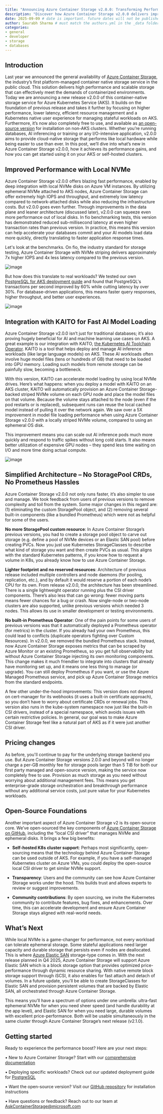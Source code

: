 ```yaml
---
title: "Announcing Azure Container Storage v2.0.0: Transforming Performance for Stateful Workloads on AKS"
description: "Discover how Azure Container Storage v2.0.0 delivers improved performance and advanced features for stateful workloads on AKS."
date: 2025-09-09 # date is important. future dates will not be published
author: Saurabh Sharma # must match the authors.yml in the _data folder
categories: 
- general 
- developer
- storage
- databases
---
```


## Introduction

Last year we announced the general availability of [Azure Container Storage](https://learn.microsoft.com/en-us/azure/storage/container-storage/container-storage-introduction), the industry’s first platform-managed container native storage service in the public cloud. This solution delivers high performance and scalable storage that can effectively meet the demands of containerized environments. Today we are announcing a new release v2.0.0 of this container-native storage service for Azure Kubernetes Service (AKS). It builds on the foundation of previous release and takes it further by focusing on higher performance, lower latency, efficient resource management and a Kubernetes native user experience for managing stateful workloads on AKS. Furthermore, it’s now also completely free to use, and available as [an open-source version](https://github.com/Azure/local-csi-driver) for installation on non-AKS clusters. Whether you’re running databases, AI inferencing or training or any I/O-intensive application, v2.0.0 aims to provide cloud-native storage that performs like local hardware while being easier to use than ever. In this post, we’ll dive into what’s new in Azure Container Storage v2.0.0, how it achieves its performance gains, and how you can get started using it on your AKS or self-hosted clusters.

## Improved Performance with Local NVMe

Azure Container Storage v2.0.0 offers blazing fast performance, enabled by deep integration with local NVMe disks on Azure VM instances. By utilizing ephemeral NVMe attached to AKS nodes, Azure Container Storage can offer extremely high IOPS and throughput, and extremely low latency compared to network-attached disks while also reducing the infrastructure costs. But v2.0.0 goes even further. Through improvements in the data plane and leaner architecture (discussed later), v2.0.0 can squeeze even more performance out of local disks. In fio benchmarking tests, this version has demonstrated reduced sub-millisecond latency at even higher transaction rates than previous version. In practice, this means this version can help accelerate your databases commit and your AI models load data more quickly, directly translating to faster application response times. 

Let's look at the benchmarks. On fio, the industry standard for storage testing, Azure Container Storage with NVMe striping delivers approximately 7x higher IOPS and 4x less latency compared to the previous version.

![image](/assets/images/acstor-v2/performance-comparsion-fio.png)

But how does this translate to real workloads? We tested our own [PostgreSQL for AKS deployment guide](https://learn.microsoft.com/en-us/azure/aks/postgresql-ha-overview) and found that PostgreSQL's transactions per second improved by 60% while cutting latency by over 30%. For database-driven applications, this means faster query responses, higher throughput, and better user experiences. 

![image](/assets/images/acstor-v2/perf-comparsion-pgsql.png)


## Integration with KAITO for Fast AI Model Loading

Azure Container Storage v2.0.0 isn’t just for traditional databases; it’s also proving hugely beneficial for AI and machine learning use cases on AKS. A great example is our integration with KAITO, [the Kubernetes AI Toolchain Operator](https://blog.aks.azure.com/2025/07/02/kaito-inference-with-acstor). KAITO is a tool that helps deploy and manage AI inference workloads (like large language models) on AKS. These AI workloads often involve huge model files (tens or hundreds of GB) that need to be loaded into GPU memory. Loading such models from remote storage can be painfully slow, becoming a bottleneck.

With this version, KAITO can accelerate model loading by using local NVMe drives. Here’s what happens: when you deploy a model with KAITO on an AKS cluster, KAITO will automatically provision an Azure Container Storage-backed striped NVMe volume on each GPU node and place the model files on that volume. Because the volume stays attached to the node (even if the pod restarts or is replaced), subsequent runs can reuse the local cached model instead of pulling it over the network again. We saw over a 5X improvement in model file loading performance when using Azure Container Storage v2.0.0 with a locally striped NVMe volume, compared to using an ephemeral OS disk.

This improvement means you can scale out AI inference pods much more quickly and respond to traffic spikes without long cold starts. It also means better utilization of expensive GPU nodes – they spend less time waiting on I/O and more time doing actual compute. 

![image](/assets/images/acstor-v2/kaito-performance.png)

## Simplified Architecture – No StoragePool CRDs, No Prometheus Hassles

Azure Container Storage v2.0.0 not only runs faster, it’s also simpler to use and manage. We took feedback from users of previous versions to remove complexity and toil from the system. Some major changes in this regard are: (1) eliminating the custom StoragePool object, and (2) removing several built-in components (like a bundled Prometheus) which were not as helpful for some of the users.

**No more StoragePool custom resource**: In Azure Container Storage’s previous versions, you had to create a storage pool object to carve out storage (e.g. define a pool of NVMe devices or an Elastic SAN pool) before creating PVCs.  Now you just use Kubernetes StorageClasses to describe what kind of storage you want and then create PVCs as usual. This aligns with the standard Kubernetes patterns, if you know how to request a volume in K8s, you already know how to use Azure Container Storage. 

**Lighter footprint and no reserved resources**: Architecture of previous release included multiple controllers and node daemons (for pooling, replication, etc.), and by default it would reserve a portion of each node’s CPU for its own. From release v2.0.0, the architecture has been streamlined. There is a single lightweight operator running plus the CSI driver components. There’s also less that can go wrong: fewer moving parts means fewer chances for a bug or crash. Now single-node or two-node clusters are also supported, unlike previous versions which needed 3 nodes. This allows its use in smaller development or testing environments.  

**No built-in Prometheus Operator**: One of the pain points for some users of previous versions was that it automatically deployed a Prometheus operator (for metrics) in the cluster. If you already had your own Prometheus, this could lead to conflicts (duplicate operators fighting over Custom Resources). In v2.0.0, we removed the bundled Prometheus stack. Instead, now Azure Container Storage exposes metrics that can be scraped by Azure Monitor or an existing Prometheus, so you get full observability but without Azure Container Storage injecting its own monitoring components. This change makes it much friendlier to integrate into clusters that already have monitoring set up, and it means one less thing to manage (or upgrade). You can still deploy Prometheus if you want, or use the Azure Managed Prometheus service, and pick up Azure Container Storage metrics from the standard endpoints.

A few other under-the-hood improvements: This version does not depend on cert-manager for its webhooks (it uses a built-in certificate approach), so you don’t have to worry about certificate CRDs or renewal jobs. This version also runs in the kube-system namespace now just like the built-in CSI drivers, instead of a special namespace, which avoids issues with certain restrictive policies. In general, our goal was to make Azure Container Storage feel like a natural part of AKS as if it were just another CSI driver. 

## Pricing changes

As before, you'll continue to pay for the underlying storage backend you use. But Azure Container Storage versions 2.0.0 and beyond will no longer charge a per-GB monthly fee for storage pools larger than 5 TiB for both our first party managed and open-source version, making the service now completely free to use. Provision as much storage as you need without worrying about additional management fees. This means you get enterprise-grade storage orchestration and breakthrough performance without any additional service costs, just pure value for your Kubernetes workloads. 

## Open-Source Foundations

Another important aspect of Azure Container Storage v2 is its open-source core. We’ve open-sourced the key components of [Azure Container Storage on GitHub](https://github.com/Azure/local-csi-driver), including the “local CSI driver” that manages NVMe and ephemeral disks. It brings a few big benefits:

-	**Self-hosted K8s cluster support**: Perhaps most significantly, open-sourcing means that the technology behind Azure Container Storage can be used outside of AKS. For example, if you have a self-managed Kubernetes cluster on Azure VMs, you could deploy the open-source local CSI driver to get similar NVMe support. 

- **Transparency**: Users and the community can see how Azure Container Storage works under the hood. This builds trust and allows experts to review or suggest improvements.

- **Community contributions**: By open sourcing, we invite the Kubernetes community to contribute features, bug fixes, and enhancements. Over time, this can accelerate development and ensure Azure Container Storage stays aligned with real-world needs.

## What’s Next

While local NVMe is a game-changer for performance, not every workload can tolerate ephemeral storage. Some stateful applications need larger capacity and durable storage that persists even if nodes are deallocated. This is where [Azure Elastic SAN](https://learn.microsoft.com/en-us/azure/storage/elastic-san/elastic-san-introduction) storage-type comes in. With the next release planned in Q4 2025, Azure Container Storage will support Azure Elastic SAN which is a block storage option that provides optimized price-performance through dynamic resource sharing. With native remote block storage support through iSCSI, it also enables for fast attach and detach of volumes. In a future update, you’ll be able to create StorageClasses for Elastic SAN and provision persistent volumes that are backed by Elastic SAN, all orchestrated through Azure Container Storage.

This means you’ll have a spectrum of options under one umbrella: ultra-fast ephemeral NVMe for when you need sheer speed (and handle durability at the app level), and Elastic SAN for when you need large, durable volumes with excellent price-performance. Both will be usable simultaneously in the same cluster through Azure Container Storage’s next release (v2.1.0). 

## Getting started 

Ready to experience the performance boost? Here are your next steps: 

•	New to Azure Container Storage? Start with our [comprehensive documentation](https://learn.microsoft.com/en-us/azure/storage/container-storage/container-storage-introduction)

•	Deploying specific workloads? Check out our updated deployment guide for [PostgreSQL ](https://learn.microsoft.com/en-us/azure/aks/postgresql-ha-overview)

•	Want the open-source version? Visit our [GitHub repository](https://github.com/Azure/local-csi-driver) for installation instructions 

•	Have questions or feedback? Reach out to our team at AskContainerStorage@microsoft.com 

